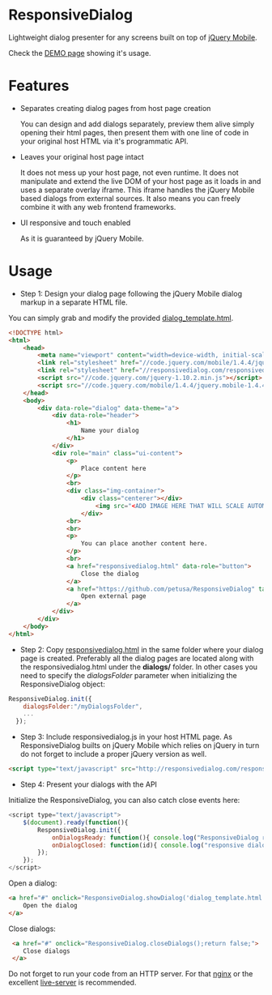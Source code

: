 # ResponsiveDialog
Lightweight dialog presenter for any screens built on top of [jQuery Mobile](http://jquerymobile.com/).

Check the [DEMO page](http://www.responsivedialog.com) showing it's usage.

# Features

- Separates creating dialog pages from host page creation

  You can design and add dialogs separately, preview them alive simply opening their html pages, then present them with one line of code in your original host HTML via it's programmatic API.

- Leaves your original host page intact

  It does not mess up your host page, not even runtime. It does not manipulate and extend the live DOM of your host page as it loads in and uses a separate overlay iframe. This iframe handles the jQuery Mobile based dialogs from external sources. It also means you can freely combine it with any web frontend frameworks.

- UI responsive and touch enabled

  As it is guaranteed by jQuery Mobile.

# Usage

- Step 1: Design your dialog page following the jQuery Mobile dialog markup in a separate HTML file.

You can simply grab and modify the provided [dialog_template.html](dialogs/dialog_template.html).

```html
<!DOCTYPE html>
<html>
    <head>
        <meta name="viewport" content="width=device-width, initial-scale=1">
        <link rel="stylesheet" href="//code.jquery.com/mobile/1.4.4/jquery.mobile-1.4.4.min.css" />
        <link rel="stylesheet" href="//responsivedialog.com/responsivedialog.css" />
        <script src="//code.jquery.com/jquery-1.10.2.min.js"></script>
        <script src="//code.jquery.com/mobile/1.4.4/jquery.mobile-1.4.4.min.js"></script>
    </head>
    <body>
        <div data-role="dialog" data-theme="a">
            <div data-role="header">
                <h1>
                    Name your dialog
                </h1>
            </div>
            <div role="main" class="ui-content">
                <p>
                    Place content here
                </p>
                <br>
                <div class="img-container">
                    <div class="centerer"></div>
                        <img src="<ADD IMAGE HERE THAT WILL SCALE AUTOMATICALLY>" alt="Your scalable image." />
                    </div>
                <br>
                <br>
                <p>
                    You can place another content here.
                </p>
                <br>
                <a href="responsivedialog.html" data-role="button">
                    Close the dialog
                </a>
                <a href="https://github.com/petusa/ResponsiveDialog" target="_blank" data-role="button">
                    Open external page
                </a>
            </div>
        </div>
    </body>
</html>
```

- Step 2: Copy [responsivedialog.html](dialogs/responsivedialog.html) in the same folder where your dialog page is created. Preferably all the dialog pages are located along with the responsivedialog.html under the **dialogs/** folder. In other cases you need to specify the *dialogsFolder* parameter when initializing the ResponsiveDialog object:
```javascript
ResponsiveDialog.init({ 
    dialogsFolder:"/myDialogsFolder", 
    ... 
  });
```

- Step 3: Include responsivedialog.js in your host HTML page. As ResponsiveDialog builts on jQuery Mobile which relies on jQuery in turn do not forget to include a proper jQuery version as well.
```html
<script type="text/javascript" src="http://responsivedialog.com/responsivedialog.js"></script>
```

- Step 4: Present your dialogs with the API

Initialize the ResponsiveDialog, you can also catch close events here:
```javascript
<script type="text/javascript">
    $(document).ready(function(){
        ResponsiveDialog.init({
            onDialogsReady: function(){ console.log("ResponsiveDialog ready"); },
            onDialogClosed: function(id){ console.log("responsive dialog with id '" + id + "' closed"); }
        });
    });
</script>
```

Open a dialog:
```html
<a href="#" onclick="ResponsiveDialog.showDialog('dialog_template.html');return false;">
    Open the dialog
</a>
```

Close dialogs:
```html
 <a href="#" onclick="ResponsiveDialog.closeDialogs();return false;">
    Close dialogs
 </a>
```



Do not forget to run your code from an HTTP server. For that [nginx](http://nginx.org/) or the excellent [live-server](https://github.com/tapio/live-server) is recommended.


